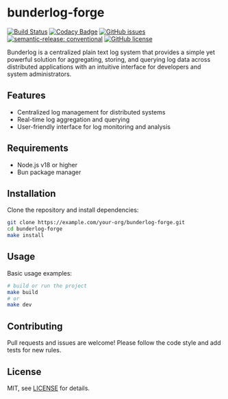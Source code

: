 # bunderlog-forge

[![Build Status](https://github.com/bunderlog/forge/actions/workflows/test.yml//badge.svg)](https://github.com/bunderlog/forge/actions/workflows/test.yml)
[![Codacy Badge](https://app.codacy.com/project/badge/Grade/eef014ae22a74e65afaef14e987a1b5e)](https://app.codacy.com/gh/bunderlog/forge/dashboard?utm_source=gh&utm_medium=referral&utm_content=&utm_campaign=Badge_grade)
[![GitHub issues](https://img.shields.io/github/issues/bunderlog/forge)](https://github.com/bunderlog/forge/issues)
[![semantic-release: conventional](https://img.shields.io/badge/semantic--release-conventional-e10079?logo=semantic-release)](https://github.com/semantic-release/semantic-release)
[![GitHub license](https://img.shields.io/github/license/bunderlog/forge?color=blue)](./LICENSE.md)

Bunderlog is a centralized plain text log system that provides a simple yet powerful solution for aggregating, storing, and querying log data across distributed applications with an intuitive interface for developers and system administrators.

## Features

- Centralized log management for distributed systems
- Real-time log aggregation and querying
- User-friendly interface for log monitoring and analysis

## Requirements

- Node.js v18 or higher
- Bun package manager

## Installation

Clone the repository and install dependencies:

```bash
git clone https://example.com/your-org/bunderlog-forge.git
cd bunderlog-forge
make install
```

## Usage

Basic usage examples:

```bash
# build or run the project
make build
# or
make dev
```

## Contributing

Pull requests and issues are welcome! Please follow the code style and add tests for new rules.

## License

MIT, see [LICENSE](./LICENSE.md) for details.
